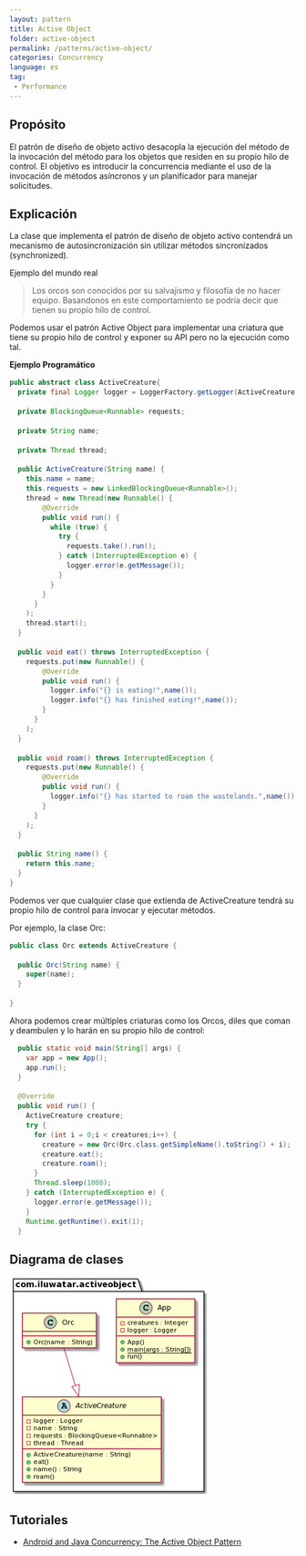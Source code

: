 ```yaml
---
layout: pattern
title: Active Object
folder: active-object
permalink: /patterns/active-object/
categories: Concurrency
language: es
tag:
 - Performance
---
```



## Propósito
El patrón de diseño de objeto activo desacopla la ejecución del método de la invocación del método para los objetos que residen en su propio hilo de control. El objetivo es introducir la concurrencia mediante el uso de la invocación de métodos asíncronos y un planificador para manejar solicitudes.

## Explicación

La clase que implementa el patrón de diseño de objeto activo contendrá un mecanismo de autosincronización sin utilizar métodos sincronizados (synchronized).

Ejemplo del mundo real

> Los orcos son conocidos por su salvajismo y filosofía de no hacer equipo. Basandonos en este comportamiento se podría decir que tienen su propio hilo de control.

Podemos usar el patrón Active Object para implementar una criatura que tiene su propio hilo de control y exponer su API pero no la ejecución como tal.


**Ejemplo Programático**

```java
public abstract class ActiveCreature{
  private final Logger logger = LoggerFactory.getLogger(ActiveCreature.class.getName());

  private BlockingQueue<Runnable> requests;
  
  private String name;
  
  private Thread thread;

  public ActiveCreature(String name) {
    this.name = name;
    this.requests = new LinkedBlockingQueue<Runnable>();
    thread = new Thread(new Runnable() {
        @Override
        public void run() {
          while (true) {
            try {
              requests.take().run();
            } catch (InterruptedException e) { 
              logger.error(e.getMessage());
            }
          }
        }
      }
    );
    thread.start();
  }
  
  public void eat() throws InterruptedException {
    requests.put(new Runnable() {
        @Override
        public void run() { 
          logger.info("{} is eating!",name());
          logger.info("{} has finished eating!",name());
        }
      }
    );
  }

  public void roam() throws InterruptedException {
    requests.put(new Runnable() {
        @Override
        public void run() { 
          logger.info("{} has started to roam the wastelands.",name());
        }
      }
    );
  }
  
  public String name() {
    return this.name;
  }
}
```

Podemos ver que cualquier clase que extienda de ActiveCreature tendrá su propio hilo de control para invocar y ejecutar métodos.

Por ejemplo, la clase Orc:

```java
public class Orc extends ActiveCreature {

  public Orc(String name) {
    super(name);
  }

}
```

Ahora podemos crear múltiples criaturas como los Orcos, diles que coman y deambulen y lo harán en su propio hilo de control:

```java
  public static void main(String[] args) {  
    var app = new App();
    app.run();
  }
  
  @Override
  public void run() {
    ActiveCreature creature;
    try {
      for (int i = 0;i < creatures;i++) {
        creature = new Orc(Orc.class.getSimpleName().toString() + i);
        creature.eat();
        creature.roam();
      }
      Thread.sleep(1000);
    } catch (InterruptedException e) {
      logger.error(e.getMessage());
    }
    Runtime.getRuntime().exit(1);
  }
```

## Diagrama de clases

![alt text](../../../active-object/etc/active-object.urm.png "Active Object class diagram")

## Tutoriales

* [Android and Java Concurrency: The Active Object Pattern](https://www.youtube.com/watch?v=Cd8t2u5Qmvc)
